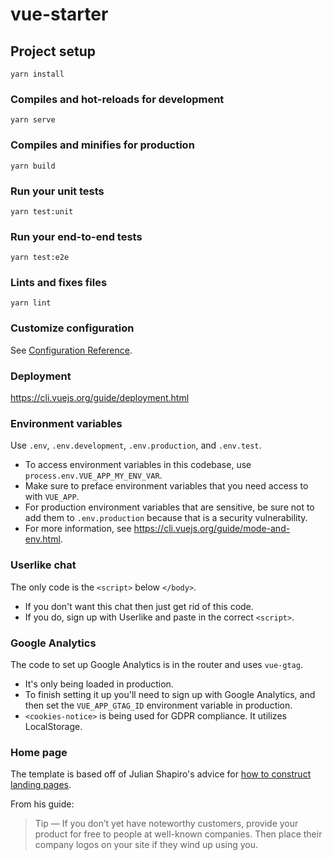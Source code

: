 # vue-starter

## Project setup

```
yarn install
```

### Compiles and hot-reloads for development

```
yarn serve
```

### Compiles and minifies for production

```
yarn build
```

### Run your unit tests

```
yarn test:unit
```

### Run your end-to-end tests

```
yarn test:e2e
```

### Lints and fixes files

```
yarn lint
```

### Customize configuration

See [Configuration Reference](https://cli.vuejs.org/config/).

### Deployment

https://cli.vuejs.org/guide/deployment.html

### Environment variables

Use `.env`, `.env.development`, `.env.production`, and `.env.test`.

- To access environment variables in this codebase, use `process.env.VUE_APP_MY_ENV_VAR`.
- Make sure to preface environment variables that you need access to with `VUE_APP`.
- For production environment variables that are sensitive, be sure not to add them to `.env.production` because that is a security vulnerability.
- For more information, see https://cli.vuejs.org/guide/mode-and-env.html.

### Userlike chat

The only code is the `<script>` below `</body>`.

- If you don't want this chat then just get rid of this code.
- If you do, sign up with Userlike and paste in the correct `<script>`.

### Google Analytics

The code to set up Google Analytics is in the router and uses `vue-gtag`.

- It's only being loaded in production.
- To finish setting it up you'll need to sign up with Google Analytics, and then set the `VUE_APP_GTAG_ID` environment variable in production.
- `<cookies-notice>` is being used for GDPR compliance. It utilizes LocalStorage.

### Home page

The template is based off of Julian Shapiro's advice for [how to construct landing pages](https://www.julian.com/guide/growth/landing-pages).

From his guide:

> Tip — If you don’t yet have noteworthy customers, provide your product for free to people at well-known companies. Then place their company logos on your site if they wind up using you.
